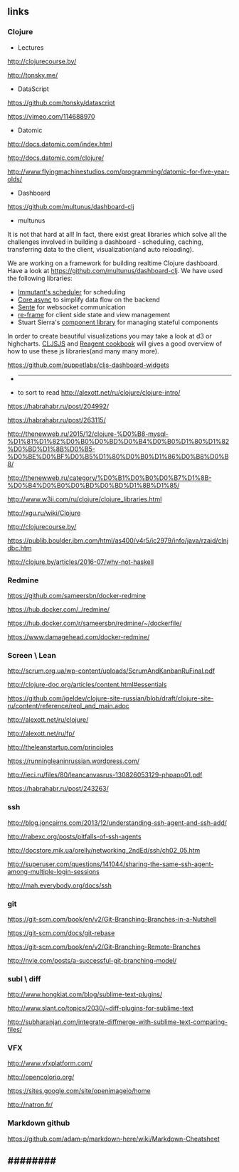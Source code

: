 ## links
### Clojure
  * Lectures
  
  http://clojurecourse.by/
  
  http://tonsky.me/
  
  * DataScript
  
  https://github.com/tonsky/datascript
  
  https://vimeo.com/114688970
  
  * Datomic
  
  http://docs.datomic.com/index.html
  
  http://docs.datomic.com/clojure/
  
  http://www.flyingmachinestudios.com/programming/datomic-for-five-year-olds/

 * Dashboard
 
 https://github.com/multunus/dashboard-clj
 
 * multunus
 
 It is not that hard at all! In fact, there exist great libraries which solve all the challenges involved in building a dashboard - scheduling, caching, transferring data to the client, visualization(and auto reloading).

We are working on a framework for building realtime Clojure dashboard. Have a look at <a href="https://github.com/multunus/dashboard-clj" rel="nofollow">https://github.com/multunus/dashboard-clj.
We have used the following libraries:</p>

<ul>
<li><a href="http://immutant.org/tutorials/scheduling/" rel="nofollow">Immutant's scheduler</a> for scheduling</li>
<li><a href="https://github.com/clojure/core.async" rel="nofollow">Core.async</a> to simplify data flow on the backend</li>
<li><a href="https://github.com/ptaoussanis/sente" rel="nofollow">Sente</a> for websocket communication</li>
<li><a href="https://github.com/Day8/re-frame" rel="nofollow">re-frame</a> for client side state and view management</li>
<li>Stuart Sierra's <a href="https://github.com/stuartsierra/component" rel="nofollow">component library</a> for managing stateful components</li>
</ul>

<p>In order to create beautiful visualizations you may take a look at d3 or highcharts. <a href="http://cljsjs.github.io/" rel="nofollow">CLJSJS</a> and <a href="https://github.com/reagent-project/reagent-cookbook" rel="nofollow">Reagent cookbook</a> will gives a good overview of how to use these js libraries(and many many more).</p>
    </div>
 
  https://github.com/puppetlabs/cljs-dashboard-widgets
 
 * --- --- --- 
 * to sort to read
  http://alexott.net/ru/clojure/clojure-intro/
  
  https://habrahabr.ru/post/204992/
  
  https://habrahabr.ru/post/263115/
  
  http://thenewweb.ru/2015/12/clojure-%D0%B8-mysql-%D1%81%D1%82%D0%B0%D0%BD%D0%B4%D0%B0%D1%80%D1%82%D0%BD%D1%8B%D0%B5-%D0%BE%D0%BF%D0%B5%D1%80%D0%B0%D1%86%D0%B8%D0%B8/
  
  http://thenewweb.ru/category/%D0%B1%D0%B0%D0%B7%D1%8B-%D0%B4%D0%B0%D0%BD%D0%BD%D1%8B%D1%85/
  
  http://www.w3ii.com/ru/clojure/clojure_libraries.html
  
  http://xgu.ru/wiki/Clojure
  
  http://clojurecourse.by/
  
  https://publib.boulder.ibm.com/html/as400/v4r5/ic2979/info/java/rzaid/clnjdbc.htm
  
  http://clojure.by/articles/2016-07/why-not-haskell
 
 

### Redmine
  
  https://github.com/sameersbn/docker-redmine
  
  https://hub.docker.com/_/redmine/
  
  https://hub.docker.com/r/sameersbn/redmine/~/dockerfile/
  
  https://www.damagehead.com/docker-redmine/

### Screen \ Lean

  http://scrum.org.ua/wp-content/uploads/ScrumAndKanbanRuFinal.pdf

  http://clojure-doc.org/articles/content.html#essentials
  
  https://github.com/igeldev/clojure-site-russian/blob/draft/clojure-site-ru/content/reference/repl_and_main.adoc
  
  http://alexott.net/ru/clojure/
  
  http://alexott.net/ru/fp/
  
  http://theleanstartup.com/principles
  
  https://runningleaninrussian.wordpress.com/
  
  http://ieci.ru/files/80/leancanvasrus-130826053129-phpapp01.pdf
  
  https://habrahabr.ru/post/243263/

### ssh

  http://blog.joncairns.com/2013/12/understanding-ssh-agent-and-ssh-add/  

  http://rabexc.org/posts/pitfalls-of-ssh-agents  

  http://docstore.mik.ua/orelly/networking_2ndEd/ssh/ch02_05.htm  
  
  http://superuser.com/questions/141044/sharing-the-same-ssh-agent-among-multiple-login-sessions  
  
  http://mah.everybody.org/docs/ssh  

### git

  https://git-scm.com/book/en/v2/Git-Branching-Branches-in-a-Nutshell  
  
  https://git-scm.com/docs/git-rebase  
  
  https://git-scm.com/book/en/v2/Git-Branching-Remote-Branches  
  
  http://nvie.com/posts/a-successful-git-branching-model/  

### subl \ diff

  http://www.hongkiat.com/blog/sublime-text-plugins/
  
  http://www.slant.co/topics/2030/~diff-plugins-for-sublime-text
  
  http://subharanjan.com/integrate-diffmerge-with-sublime-text-comparing-files/

### VFX
  
  http://www.vfxplatform.com/
  
  http://opencolorio.org/
  
  https://sites.google.com/site/openimageio/home
  
  http://natron.fr/

### Markdown github

  https://github.com/adam-p/markdown-here/wiki/Markdown-Cheatsheet
  
##  _########_
